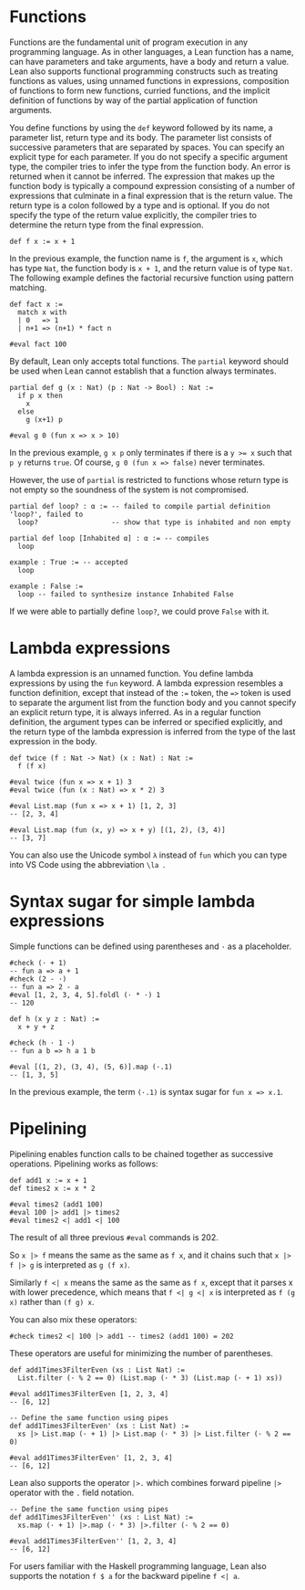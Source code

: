 # Functions

Functions are the fundamental unit of program execution in any programming language.
As in other languages, a Lean function has a name, can have parameters and take arguments, have a body and return a value.
Lean also supports functional programming constructs such as treating functions as values,
using unnamed functions in expressions, composition of functions to form new functions,
curried functions, and the implicit definition of functions by way of
the partial application of function arguments.

You define functions by using the `def` keyword followed by its name, a parameter list, return type and its body.
The parameter list consists of successive parameters that are separated by spaces.
You can specify an explicit type for each parameter.
If you do not specify a specific argument type, the compiler tries to infer the type from the function body.
An error is returned when it cannot be inferred.
The expression that makes up the function body is typically a compound expression consisting of a number of expressions
that culminate in a final expression that is the return value.
The return type is a colon followed by a type and is optional.
If you do not specify the type of the return value explicitly,
the compiler tries to determine the return type from the final expression.

```lean
def f x := x + 1
```
In the previous example, the function name is `f`, the argument is `x`, which has type `Nat`,
the function body is `x + 1`, and the return value is of type `Nat`.
The following example defines the factorial recursive function using pattern matching.
```lean
def fact x :=
  match x with
  | 0   => 1
  | n+1 => (n+1) * fact n

#eval fact 100
```
By default, Lean only accepts total functions. The `partial` keyword should be used when Lean cannot
establish that a function always terminates.
```lean
partial def g (x : Nat) (p : Nat -> Bool) : Nat :=
  if p x then
    x
  else
    g (x+1) p

#eval g 0 (fun x => x > 10)
```
In the previous example, `g x p` only terminates if there is a `y >= x` such that `p y` returns `true`.
Of course, `g 0 (fun x => false)` never terminates.

However, the use of `partial` is restricted to functions whose return type is not empty so the soundness
of the system is not compromised.

```lean,ignore
partial def loop? : α := -- failed to compile partial definition 'loop?', failed to
  loop?                  -- show that type is inhabited and non empty

partial def loop [Inhabited α] : α := -- compiles
  loop

example : True := -- accepted
  loop

example : False :=
  loop -- failed to synthesize instance Inhabited False
```

If we were able to partially define `loop?`, we could prove `False` with it.

# Lambda expressions

A lambda expression is an unnamed function.
You define lambda expressions by using the `fun` keyword. A lambda expression resembles a function definition, except that instead of the `:=` token,
the `=>` token is used to separate the argument list from the function body and you cannot specify an explicit return type, it is always inferred.
As in a regular function definition,
the argument types can be inferred or specified explicitly, and the return type of the lambda expression is inferred from the type of the
last expression in the body.

```lean
def twice (f : Nat -> Nat) (x : Nat) : Nat :=
  f (f x)

#eval twice (fun x => x + 1) 3
#eval twice (fun (x : Nat) => x * 2) 3

#eval List.map (fun x => x + 1) [1, 2, 3]
-- [2, 3, 4]

#eval List.map (fun (x, y) => x + y) [(1, 2), (3, 4)]
-- [3, 7]
```

You can also use the Unicode symbol `λ` instead of `fun` which you can type into VS Code using the abbreviation `\la `.

# Syntax sugar for simple lambda expressions

Simple functions can be defined using parentheses and `·` as a placeholder.
```lean
#check (· + 1)
-- fun a => a + 1
#check (2 - ·)
-- fun a => 2 - a
#eval [1, 2, 3, 4, 5].foldl (· * ·) 1
-- 120

def h (x y z : Nat) :=
  x + y + z

#check (h · 1 ·)
-- fun a b => h a 1 b

#eval [(1, 2), (3, 4), (5, 6)].map (·.1)
-- [1, 3, 5]
```
In the previous example, the term `(·.1)` is syntax sugar for `fun x => x.1`.

# Pipelining

Pipelining enables function calls to be chained together as successive operations. Pipelining works as follows:

```lean
def add1 x := x + 1
def times2 x := x * 2

#eval times2 (add1 100)
#eval 100 |> add1 |> times2
#eval times2 <| add1 <| 100
```
The result of all three previous `#eval` commands is 202.

So `x |> f` means the same as the same as `f x`, and it chains such that `x |> f |> g` is
interpreted as `g (f x)`.

Similarly `f <| x` means the same as the same as `f x`, except that it parses x with lower precedence,
which means that `f <| g <| x` is interpreted as `f (g x)` rather than `(f g) x`.

You can also mix these operators:

```lean
#check times2 <| 100 |> add1 -- times2 (add1 100) = 202
```

These operators are useful for minimizing the number of parentheses.
```lean
def add1Times3FilterEven (xs : List Nat) :=
  List.filter (· % 2 == 0) (List.map (· * 3) (List.map (· + 1) xs))

#eval add1Times3FilterEven [1, 2, 3, 4]
-- [6, 12]

-- Define the same function using pipes
def add1Times3FilterEven' (xs : List Nat) :=
  xs |> List.map (· + 1) |> List.map (· * 3) |> List.filter (· % 2 == 0)

#eval add1Times3FilterEven' [1, 2, 3, 4]
-- [6, 12]
```
Lean also supports the operator `|>.` which combines forward pipeline `|>` operator with the `.` field notation.
```lean
-- Define the same function using pipes
def add1Times3FilterEven'' (xs : List Nat) :=
  xs.map (· + 1) |>.map (· * 3) |>.filter (· % 2 == 0)

#eval add1Times3FilterEven'' [1, 2, 3, 4]
-- [6, 12]
```

For users familiar with the Haskell programming language,
Lean also supports the notation `f $ a` for the backward pipeline `f <| a`.
